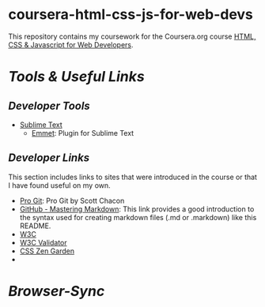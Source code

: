 # coursera-html-css-js-for-web-devs
This repository contains my coursework for the Coursera.org course [HTML, CSS &amp; Javascript for Web Developers](https://www.coursera.org/learn/html-css-javascript-for-web-developers).

# _**Tools &amp; Useful Links**_
## _Developer Tools_
* [Sublime Text](https://www.sublimetext.com/)
	* [Emmet](http://emmet.io/): Plugin for Sublime Text
	
## _Developer Links_
This section includes links to sites that were introduced in the course or that I have found useful on my own.
* [Pro Git](https://git-scm.com/book/en/v2): Pro Git by Scott Chacon
* [GitHub - Mastering Markdown](https://guides.github.com/features/mastering-markdown/): This link provides a good introduction to the syntax used for creating markdown files \(.md or .markdown\) like this README.
* [W3C](https://www.w3.org/)
* [W3C Validator](https://validator.w3.org/)
* [CSS Zen Garden](http://www.csszengarden.com/)
*

# _**Browser-Sync**_

